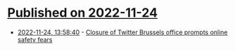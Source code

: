 # [Published on 2022-11-24](index.md)

* [2022-11-24, 13:58:40](https://news.ycombinator.com/item?id=33731330) - [Closure of Twitter Brussels office prompts online safety fears](https://www.ft.com/content/f9fdace4-5eb2-4db2-929b-e34861fa0521)
